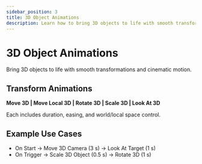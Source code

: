 ```yaml
---
sidebar_position: 3
title: 3D Object Animations
description: Learn how to bring 3D objects to life with smooth transformations and cinematic motion.
---
```


# 3D Object Animations

Bring 3D objects to life with smooth transformations and cinematic motion.

## Transform Animations
**Move 3D | Move Local 3D | Rotate 3D | Scale 3D | Look At 3D**

Each includes duration, easing, and world/local space control.

## Example Use Cases
- On Start → Move 3D Camera (3 s) → Look At Target (1 s)
- On Trigger → Scale 3D Object (0.5 s) → Rotate 3D (1 s)

<!-- ![\1](\2) -->
